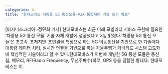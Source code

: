 ```yaml
---
categories: b
title: "현대모비스 차량용 5G 통신모듈·V2X 통합제어 기술 동시 확보"
---
```

[비지니스코리아=정민희 기자] 현대모비스는 최근 미래 모빌리티 서비스 구현에 필요한 ‘차량용 5G 통신 모듈’ 기술 자체 개발에 성공했다고 3일 밝혔다.‘차량용 5G 통신 모듈’은 초고속-초저지연-초연결을 특징으로 하는 5G 이동통신을 기반으로 한 기술이다. 대용량 데이터 처리, 실시간 연결을 기반으로 하는 자율주행과 커넥티드 시스템 고도화에 핵심적인 기술이라고 할 수 있다.현대모비스가 이번에 개발한 5G 통신 모듈은 통신칩, 메모리, RF(Radio Frequency, 무선주파수)회로, GPS 등을 결합한 형태다. 현대모비스는 이